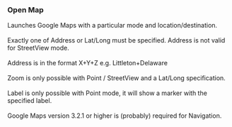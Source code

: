 ### Open Map

Launches Google Maps with a particular mode and location/destination.\
\
Exactly one of Address or Lat/Long must be specified. Address is not
valid for StreetView mode.\
\
Address is in the format X+Y+Z e.g. Littleton+Delaware\
\
Zoom is only possible with Point / StreetView and a Lat/Long
specification.\
\
Label is only possible with Point mode, it will show a marker with the
specified label.\
\
Google Maps version 3.2.1 or higher is (probably) required for
Navigation.

